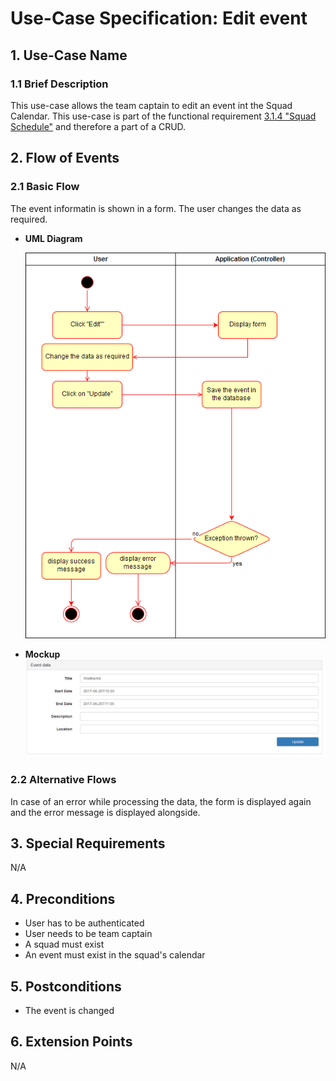 
# Use-Case Specification: Edit event

## 1. Use-Case Name

### 1.1 Brief Description

This use-case allows the team captain to edit an event int the Squad Calendar.
This use-case is part of the functional requirement [3.1.4 "Squad Schedule"](SRS.md#314-squad-schedule) and therefore a part of a CRUD.

## 2. Flow of Events

### 2.1 Basic Flow

The event informatin is shown in a form. The user changes the data as required.

* **UML Diagram**

  ![uml][]
* **Mockup**
  ![mock][]

### 2.2 Alternative Flows

In case of an error while processing the data, the form is displayed again and the error message is displayed alongside.

## 3. Special Requirements

N/A

## 4. Preconditions

* User has to be authenticated
* User needs to be team captain
* A squad must exist
* An event must exist in the squad's calendar

## 5. Postconditions

* The event is changed

## 6. Extension Points

N/A

<!-- link definitions -->
[uml]: UC_EditEvent_Activity.png "UML Diagram: UC Edit Event"
[mock]: UC_EditEvent_Screenshot.png "Screenshot: UC Edit Event"
